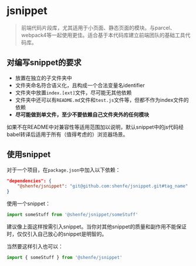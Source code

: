 # jsnippet

> 前端代码片段库，尤其适用于小页面、静态页面的模块。与parcel、webpack4等一起使用更佳。适合基于本代码库建立前端团队的基础工具代码库。

## 对编写snippet的要求

* 放置在独立的子文件夹中
* 文件夹命名符合语义化，且构成一个合法变量名identifier
* 文件夹中放置`index.[ext]`文件，尽可能无其他依赖
* 文件夹中还可以有`README.md`文件和`test.js`文件等，但都不作为index文件的依赖
* **尽可能做到单文件，至少不要依赖自己文件夹外的任何模块**

如果不在README中对兼容性等适用范围加以说明，默认snippet中的js代码经babel转译后适用于所有（值得考虑的）浏览器场景。

## 使用snippet

对于一个项目，在`package.json`中加入以下依赖：

```json
"dependencies": {
    "@shenfe/jsnippet": "git@github.com:shenfe/jsnippet.git#tag_name"
}
```

使用一个snippet：

```js
import someStuff from '@shenfe/jsnippet/someStuff'
```

建议像上面这样按需引入snippet。当你对其他snippet的质量和副作用不能保证时，仅仅引入自己放心的snippet是明智的。

当然要这样引入也可以：

```js
import { someStuff } from '@shenfe/jsnippet'
```
